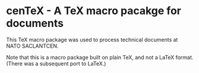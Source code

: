 # cenTeX - A TeX macro pacakge for documents

This TeX macro package was used to process technical documents at NATO SACLANTCEN.

Note that this is a macro package built on plain TeX, and not a LaTeX format. (There was a subsequent port to LaTeX.)
